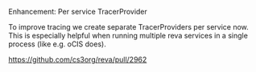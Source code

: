Enhancement: Per service TracerProvider

To improve tracing we create separate TracerProviders per service now.
This is especially helpful when running multiple reva services in a single
process (like e.g. oCIS does).

https://github.com/cs3org/reva/pull/2962
